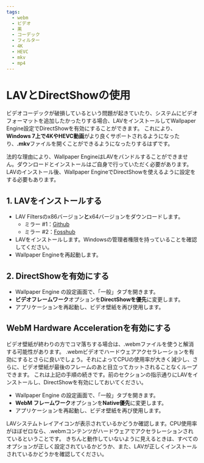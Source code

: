 ```yaml
---
tags:
  - webm
  - ビデオ
  - 黒
  - コーデック
  - フィルター
  - 4K
  - HEVC
  - mkv
  - mp4
---
```


# LAVとDirectShowの使用
ビデオコーデックが破損しているという問題が起きていたり、システムにビデオフォーマットを追加したかったりする場合、LAVをインストールしてWallpaper Engine設定でDirectShowを有効にすることができます。 これにより、**Windows 7上で4KやHEVC動画**がより良くサポートされるようになったり、**.mkv**ファイルを開くことができるようになったりするはずです。

法的な理由により、Wallpaper EngineはLAVをバンドルすることができません。ダウンロードとインストールはご自身で行っていただく必要があります。 LAVのインストール後、Wallpaper EngineでDirectShowを使えるように設定をする必要もあります。

## 1. LAVをインストールする
* LAV Filtersのx86バージョン**と**x64バージョンをダウンロードします。
  * ミラー #1：[Github](https://github.com/Nevcairiel/LAVFilters/releases)
  * ミラー #2：[Fosshub](https://www.fosshub.com/LAV-Filters.html)
* LAVをインストールします。Windowsの管理者権限を持っていることを確認してください。
* Wallpaper Engineを再起動します。

## 2. DirectShowを有効にする
* Wallpaper Engine の設定画面で、「一般」タブを開きます。
* **ビデオフレームワーク**オプションを**DirectShowを優先**に変更します。
* アプリケーションを再起動し、ビデオ壁紙を再び使用します。

## WebM Hardware Accelerationを有効にする
ビデオ壁紙が終わりの方でコマ落ちする場合は、.webmファイルを使うと解消する可能性があります。 .webmビデオでハードウェアアクセラレーションを有効にするとさらに良いでしょう。それによってCPUの使用率が大きく減少し、さらに、ビデオ壁紙が最後のフレームのあと目立ってカットされることなくループできます。 これは上記の手順の続きです。前のセクションの指示通りにLAVをインストールし、DirectShowを有効にしておいてください。
* Wallpaper Engine の設定画面で、「一般」タブを開きます。
* **WebM フレームワーク**オプションを**Native優先**に変更します。
* アプリケーションを再起動し、ビデオ壁紙を再び使用します。

LAVシステムトレイアイコンが表示されているかどうか確認します。CPU使用率がほぼゼロなら、.webmコンテンツがハードウェアでアクセラレーションされているということです。 きちんと動作していないように見えるときは、すべてのオプションが正しく設定されているかどうか、また、LAVが正しくインストールされているかどうかを確認してください。